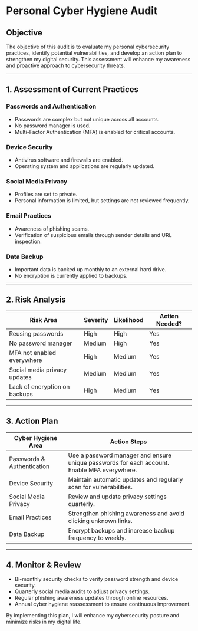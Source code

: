 # Personal Cyber Hygiene Audit

## Objective
The objective of this audit is to evaluate my personal cybersecurity practices, identify potential vulnerabilities, and develop an action plan to strengthen my digital security. This assessment will enhance my awareness and proactive approach to cybersecurity threats.

---
## 1. Assessment of Current Practices

### Passwords and Authentication
- Passwords are complex but not unique across all accounts.
- No password manager is used.
- Multi-Factor Authentication (MFA) is enabled for critical accounts.

### Device Security
- Antivirus software and firewalls are enabled.
- Operating system and applications are regularly updated.

### Social Media Privacy
- Profiles are set to private.
- Personal information is limited, but settings are not reviewed frequently.

### Email Practices
- Awareness of phishing scams.
- Verification of suspicious emails through sender details and URL inspection.

### Data Backup
- Important data is backed up monthly to an external hard drive.
- No encryption is currently applied to backups.

---
## 2. Risk Analysis

| Risk Area | Severity | Likelihood | Action Needed? |
|----------------------|----------|------------|---------------|
| Reusing passwords | High | High | Yes |
| No password manager | Medium | High | Yes |
| MFA not enabled everywhere | High | Medium | Yes |
| Social media privacy updates | Medium | Medium | Yes |
| Lack of encryption on backups | High | Medium | Yes |

---
## 3. Action Plan

| Cyber Hygiene Area | Action Steps |
|-------------------------|-------------|
| Passwords & Authentication | Use a password manager and ensure unique passwords for each account. Enable MFA everywhere. |
| Device Security | Maintain automatic updates and regularly scan for vulnerabilities. |
| Social Media Privacy | Review and update privacy settings quarterly. |
| Email Practices | Strengthen phishing awareness and avoid clicking unknown links. |
| Data Backup | Encrypt backups and increase backup frequency to weekly. |

---
## 4. Monitor & Review
- Bi-monthly security checks to verify password strength and device security.
- Quarterly social media audits to adjust privacy settings.
- Regular phishing awareness updates through online resources.
- Annual cyber hygiene reassessment to ensure continuous improvement.

By implementing this plan, I will enhance my cybersecurity posture and minimize risks in my digital life.

